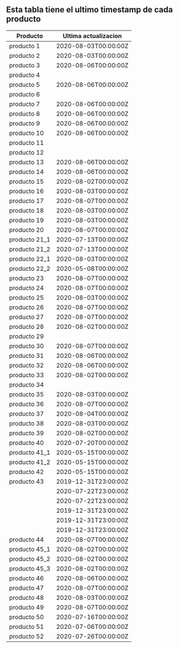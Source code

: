 ## Esta tabla tiene el ultimo timestamp de cada producto
|Producto|Ultima actualizacion |
|------ |------ |
|producto 1|2020-08-03T00:00:00Z|
|producto 2|2020-08-03T00:00:00Z|
|producto 3|2020-08-06T00:00:00Z|
|producto 4|
|producto 5|2020-08-06T00:00:00Z|
|producto 6|
|producto 7|2020-08-06T00:00:00Z|
|producto 8|2020-08-06T00:00:00Z|
|producto 9|2020-08-06T00:00:00Z|
|producto 10|2020-08-06T00:00:00Z|
|producto 11|
|producto 12|
|producto 13|2020-08-06T00:00:00Z|
|producto 14|2020-08-06T00:00:00Z|
|producto 15|2020-08-02T00:00:00Z|
|producto 16|2020-08-03T00:00:00Z|
|producto 17|2020-08-07T00:00:00Z|
|producto 18|2020-08-03T00:00:00Z|
|producto 19|2020-08-03T00:00:00Z|
|producto 20|2020-08-07T00:00:00Z|
|producto 21_1|2020-07-13T00:00:00Z|
|producto 21_2|2020-07-13T00:00:00Z|
|producto 22_1|2020-08-03T00:00:00Z|
|producto 22_2|2020-05-08T00:00:00Z|
|producto 23|2020-08-07T00:00:00Z|
|producto 24|2020-08-07T00:00:00Z|
|producto 25|2020-08-03T00:00:00Z|
|producto 26|2020-08-07T00:00:00Z|
|producto 27|2020-08-07T00:00:00Z|
|producto 28|2020-08-02T00:00:00Z|
|producto 29|
|producto 30|2020-08-07T00:00:00Z|
|producto 31|2020-08-06T00:00:00Z|
|producto 32|2020-08-06T00:00:00Z|
|producto 33|2020-08-02T00:00:00Z|
|producto 34|
|producto 35|2020-08-03T00:00:00Z|
|producto 36|2020-08-07T00:00:00Z|
|producto 37|2020-08-04T00:00:00Z|
|producto 38|2020-08-03T00:00:00Z|
|producto 39|2020-08-02T00:00:00Z|
|producto 40|2020-07-20T00:00:00Z|
|producto 41_1|2020-05-15T00:00:00Z|
|producto 41_2|2020-05-15T00:00:00Z|
|producto 42|2020-05-15T00:00:00Z|
|producto 43|2019-12-31T23:00:00Z|
| |2020-07-22T23:00:00Z|
| |2020-07-22T23:00:00Z|
| |2019-12-31T23:00:00Z|
| |2019-12-31T23:00:00Z|
| |2019-12-31T23:00:00Z|
|producto 44|2020-08-07T00:00:00Z|
|producto 45_1|2020-08-02T00:00:00Z|
|producto 45_2|2020-08-02T00:00:00Z|
|producto 45_3|2020-08-02T00:00:00Z|
|producto 46|2020-08-06T00:00:00Z|
|producto 47|2020-08-07T00:00:00Z|
|producto 48|2020-08-03T00:00:00Z|
|producto 49|2020-08-07T00:00:00Z|
|producto 50|2020-07-16T00:00:00Z|
|producto 51|2020-07-06T00:00:00Z|
|producto 52|2020-07-26T00:00:00Z|
